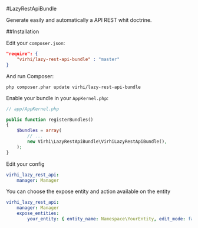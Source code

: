 #LazyRestApiBundle

Generate easily and automatically a API REST whit doctrine.

##Installation

Edit your `composer.json`:

```json
"require": {
    "virhi/lazy-rest-api-bundle" : "master"
}
```

And run Composer:

    php composer.phar update virhi/lazy-rest-api-bundle

Enable your bundle in your `AppKernel.php`:

```php
// app/AppKernel.php

public function registerBundles()
{
    $bundles = array(
        // ...
        new Virhi\LazyRestApiBundle\VirhiLazyRestApiBundle(),
    );
}
```

Edit your config

```yaml
virhi_lazy_rest_api:
    manager: Manager
```


You can choose the expose entity and action available on the entity

```yaml
virhi_lazy_rest_api:
    manager: Manager
    expose_entities:
        your_entity: { entity_name: Namespace\YourEntity, edit_mode: false, delete_mode: true, create_mode: true }
```